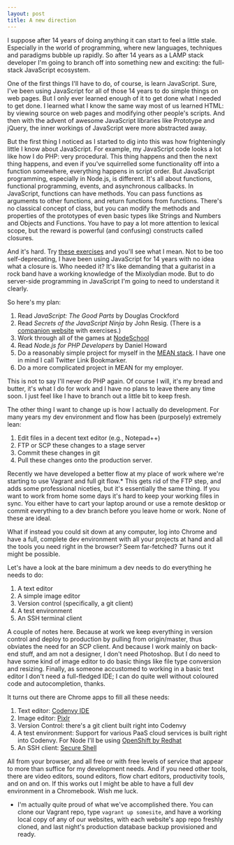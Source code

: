 ```yaml
---
layout: post
title: A new direction
---
```


I suppose after 14 years of doing anything it can start to feel a little stale. Especially in the world of programming, where new languages, techniques and paradigms bubble up rapidly. So after 14 years as a LAMP stack developer I'm going to branch off into something new and exciting: the full-stack JavaScript ecosystem.

One of the first things I'll have to do, of course, is learn JavaScript. Sure, I've been using JavaScript for all of those 14 years to do simple things on web pages. But I only ever learned enough of it to get done what I needed to get done. I learned what I know the same way most of us learned HTML: by viewing source on web pages and modifying other people's scripts. And then with the advent of awesome JavaScript libraries like Prototype and jQuery, the inner workings of JavaScript were more abstracted away.

But the first thing I noticed as I started to dig into this was how frighteningly little I know about JavaScript. For example, my JavaScript code looks a lot like how I do PHP: very procedural. This thing happens and then the next thing happens, and even if you've squirrelled some functionality off into a function somewhere, everything happens in script order. But JavaScript programming, especially in Node.js, is different. It's all about functions, functional programming, events, and asynchronous callbacks. In JavaScript, functions can have methods. You can pass functions as arguments to other functions, and return functions from functions. There's no classical concept of class, but you can modify the methods and properties of the prototypes of even basic types like Strings and Numbers and Objects and Functions. You have to pay a lot more attention to lexical scope, but the reward is powerful (and confusing) constructs called closures.

And it's hard. Try [these exercises](http://nodeschool.io/#functionaljs) and you'll see what I mean. Not to be too self-deprecating, I have been using JavaScript for 14 years with no idea what a closure is. Who needed it? It's like demanding that a guitarist in a rock band have a working knowledge of the Mixolydian mode. But to do server-side programming in JavaScript I'm going to need to understand it clearly.

So here's my plan:

1. Read _JavaScript: The Good Parts_ by Douglas Crockford
2. Read _Secrets of the JavaScript Ninja_ by John Resig. (There is a [companion website](http://ejohn.org/apps/learn/) with exercises.)
3. Work through all of the games at [NodeSchool](http://nodeschool.io/)
4. Read _Node.js for PHP Developers_ by Daniel Howard
5. Do a reasonably simple project for myself in the [MEAN stack](http://mean.io/). I have one in mind I call Twitter Link Bookmarker.
6. Do a more complicated project in MEAN for my employer.

This is not to say I'll never do PHP again. Of course I will, it's my bread and butter, it's what I do for work and I have no plans to leave there any time soon. I just feel like I have to branch out a little bit to keep fresh.

The other thing I want to change up is how I actually do development. For many years my dev environment and flow has been (purposely) extremely lean:
1. Edit files in a decent text editor (e.g., Notepad++)
2. FTP or SCP these changes to a stage server
3. Commit these changes in git
4. Pull these changes onto the production server.

Recently we have developed a better flow at my place of work where we're starting to use Vagrant and full git flow.* This gets rid of the FTP step, and adds some professional niceties, but it's essentially the same thing. If you want to work from home some days it's hard to keep your working files in sync. You either have to cart your laptop around or use a remote desktop or commit everything to a dev branch before you leave home or work. None of these are ideal.

What if instead you could sit down at any computer, log into Chrome and have a full, complete dev environment with all your projects at hand and all the tools you need right in the browser? Seem far-fetched? Turns out it might be possible.

Let's have a look at the bare minimum a dev needs to do everything he needs to do:
1. A text editor
2. A simple image editor
3. Version control (specifically, a git client)
4. A test environment
5. An SSH terminal client

A couple of notes here. Because at work we keep everything in version control and deploy to production by pulling from origin/master, thus obviates the need for an SCP client. And because I work mainly on back-end stuff, and am not a designer, I don't need Photoshop. But I do need to have some kind of image editor to do basic things like file type conversion and resizing. Finally, as someone accustomed to working in a basic text editor I don't need a full-fledged IDE; I can do quite well without coloured code and autocompletion, thanks.

It turns out there are Chrome apps to fill all these needs:
1. Text editor: [Codenvy IDE](https://chrome.google.com/webstore/detail/codenvy-ide/lefigjbiimiemfhjmibbgemkpenelmag)
2. Image editor: [Pixlr](https://chrome.google.com/webstore/detail/pixlr-editor/icmaknaampgiegkcjlimdiidlhopknpk)
3. Version Control: there's a git client built right into Codenvy
4. A test environment: Support for various PaaS cloud services is built right into Codenvy. For Node I'll be using [OpenShift by Redhat](https://www.openshift.com/)
5. An SSH client: [Secure Shell](https://chrome.google.com/webstore/detail/secure-shell/pnhechapfaindjhompbnflcldabbghjo)

All from your browser, and all free or with free levels of service that appear to more than suffice for my development needs. And if you need other tools, there are video editors, sound editors, flow chart editors, productivity tools, and on and on. If this works out I might be able to have a full dev environment in a Chromebook. Wish me luck.

* I'm actually quite proud of what we've accomplished there. You can clone our Vagrant repo, type `vagrant up somesite`, and have a working local copy of any of our websites, with each website's app repo freshly cloned, and last night's production database backup provisioned and ready.